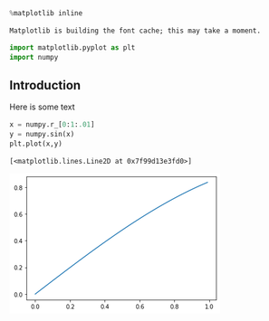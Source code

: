 ```python
%matplotlib inline
```

    Matplotlib is building the font cache; this may take a moment.



```python
import matplotlib.pyplot as plt
import numpy
```

## Introduction

Here is some text


```python
x = numpy.r_[0:1:.01]
y = numpy.sin(x)
plt.plot(x,y)
```




    [<matplotlib.lines.Line2D at 0x7f99d13e3fd0>]




    
![png](output_3_1.png)
    

